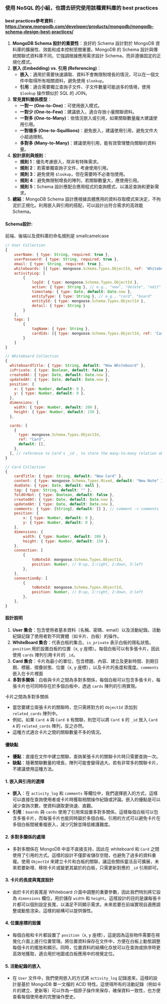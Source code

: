 ### 使用 NoSQL 的小組，也請去研究使用該種資料庫的 best practices<br>
#### best practices參考資料 : https://www.mongodb.com/developer/products/mongodb/mongodb-schema-design-best-practices/<br>
  1. **MongoDB Schema 設計的重要性**：良好的 Schema 設計對於 MongoDB 資料庫的擴展性、效能和成本控制至關重要。MongoDB 的 Schema 設計與傳統關聯式資料庫不同，它強調根據應用需求設計 Schema，而非遵循固定的正規化模式。
  2. **嵌入 (Embedding) vs. 引用 (Referencing)**：
      - **嵌入**：適用於需要快速讀取、資料不會無限制增長的情況，可以在一個文件中取得所有相關資料，避免使用 `$lookup`。
      - **引用**：適合需要獨立查詢子文件、子文件數量可能過多的情境，使用 `$lookup` 操作類似於 SQL 的 JOIN。
  3. **常見資料關係模型**：
      - **一對一 (One-to-One)**：可使用嵌入模式。
      - **一對少 (One-to-Few)**：建議嵌入，適合存放小量關聯資料。
      - **一對多 (One-to-Many)**：依情況嵌入或引用，如果關聯數量龐大建議使用引用。
      - **一對極多 (One-to-Squillions)**：避免嵌入，建議使用引用，避免文件大小超過限制。
      - **多對多 (Many-to-Many)**：建議使用引用，能有效管理雙向關聯的資料量。
  4. **設計原則與規則**：
      - **規則 1**：優先考慮嵌入，除非有特殊需求。
      - **規則 2**：若需單獨查詢子文件，考慮使用引用。
      - **規則 3**：避免使用 `$lookup`，但在需要時不必害怕使用。
      - **規則 4**：避免無限制增長的陣列，若關聯數量大，應使用引用。
      - **規則 5**：Schema 設計應配合應用程式的查詢模式，以滿足查詢和更新需求。
  5. **總結**：MongoDB Schema 設計應根據具體應用的資料存取模式來決定，不拘泥於正規化。利用嵌入與引用的搭配，可以設計出符合需求的高效能 Schema。<br>
#### Schema設計:
前端、後端以及資料庫的命名規則是 smallcamelcase <br>
```js
// User Collection
{
    userName: { type: String, required: true },
    userPassword: { type: String, required: true },
    email: { type: String, required: true },
    whiteboards: [{ type: mongoose.Schema.Types.ObjectId, ref: 'Whiteboard' }],
    activityLog: [
        {
            logId: { type: mongoose.Schema.Types.ObjectId },
            action: { type: String }, // e.g., "new", "delete", "edit"
            timestamp: { type: Date, default: Date.now },
            entityType: { type: String }, // e.g., "card", "board"
            entityId: { type: mongoose.Schema.Types.ObjectId },
            detail: { type: String }
        }
    ],
    tags: [
        {
            tagName: { type: String },
            cardIds: [{ type: mongoose.Schema.Types.ObjectId, ref: 'Card' }]
        }
    ]
}
```
```js
// Whiteboard Collection
{
  whiteboardTitle: { type: String, default: "New Whiteboard" },
  isPrivate: { type: Boolean, default: false },
  createdAt: { type: Date, default: Date.now },
  updatedAt: { type: Date, default: Date.now },
  position: {
    x: { type: Number, default: 0 },
    y: { type: Number, default: 0 },
  },
  dimensions: {
    width: { type: Number, default: 200 },
    height: { type: Number, default: 150 },
  },

  cards: [
    {
      type: mongoose.Schema.Types.ObjectId,
      ref: "Card",
      default: [],
    },
  ], // reference to Card's _id , to store the many-to-many relation about cards.
}
```
```js
// Card Collection
{
    cardTitle: { type: String, default: "New Card" },
    content: { type: mongoose.Schema.Types.Mixed, default: "New Note" },
    dueDate: { type: Date, default: null },
    tag: { type: String, default: "" },
    foldOrNot: { type: Boolean, default: false },
    createdAt: { type: Date, default: Date.now },
    updatedAt: { type: Date, default: Date.now },
    comments: { type: [String], default: [] }, // comment -> comments
    position: {
        x: { type: Number, default: 0 },
        y: { type: Number, default: 0 },
    },
    dimensions: {
        width: { type: Number, default: 200 },
        height: { type: Number, default: 150 },
    },
    connection: [
        {
            toNoteId: mongoose.Schema.Types.ObjectId,
            position: Number, // 0:up, 1:right, 2:down, 3:left
        },
    ],
    connectionBy: [
        {
            toNoteId: mongoose.Schema.Types.ObjectId,
            position: Number, // 0:up, 1:right, 2:down, 3:left
        },
    ],
}
```
#### 設計說明

1. **User 集合**：包含使用者基本資料（名稱、密碼、email）以及活動紀錄。活動紀錄記錄了使用者對不同實體（如卡片、白板）的操作。
2. **WhiteBoard 集合**：代表白板的集合。`is_private` 表示白板的隱私狀態。`position` 用於設置白板的位置（x, y 座標）。每個白板可以有多張卡片，因此使用 `cards` 陣列引用卡片的 `_id`。
3. **Card 集合**：卡片為最小的單位，包含標題、內容、建立及更新時間、到期日期、標籤、摺疊狀態、位置（x, y 座標），以及卡片的長度和寬度。`comments` 嵌入在卡片裡面
4. **多對多關係**：白板與卡片之間為多對多關係，每個白板可以包含多張卡片，每張卡片也可同時存在於多個白板中，透過 `cards` 陣列的引用實現。

卡片之間為多對多關係

- 當您要建立兩張卡片的關聯時，您只需將對方的 `ObjectId` 添加到 `related_cards` 陣列中。
- 例如，如果 `Card A` 與 `Card B` 有關聯，則您可以將 `Card B` 的 `_id` 放入 `Card A` 的 `related_cards` 陣列，反之亦然。
- 這種方式適合卡片之間的關聯數量不多的情況。

#### 優缺點

- **優點**：直接在文件中建立關聯，查詢某張卡片的關聯卡片時只需要查詢一次。
- **缺點**：隨著關聯數量的增長，陣列可能會變得過大。若有非常多的關聯卡片，不建議使用這種方法。

#### 1. **嵌入與引用的選擇**

- **嵌入**：在 `activity_log` 和 `comments` 等欄位中，我們選擇嵌入的方式，這樣可以直接在查詢使用者或卡片時獲取相關操作紀錄或評論。嵌入的優點是可以減少查詢次數，使資料讀取更快速、直觀。
- **引用**：`boards` 與 `cards` 使用了引用來設置多對多關係，這樣每個白板可以包含多張卡片，而每張卡片也能同時屬於多個白板。引用的方式可以避免卡片在多個白板間被重複嵌入，減少冗餘並降低維護難度。

#### 2. **多對多關係的處理**

- 多對多關係在 MongoDB 中並不直接支持，因此在  whiteboard 和 `Card` 之間使用了引用的方式。這樣的設計不僅節省儲存空間，也避免了過多的資料重複。使用 `ObjectId` 來建立卡片和白板的關聯，讓這些關係靈活且可擴展，未來若要新增、移除卡片或變更其屬於的白板，只需更新對應的 `_id` 引用即可。

#### 3. **卡片的長度與寬度設計**

- 由於卡片的長寬是 Whiteboard 介面中調整的重要參數，因此我們特別將它設為 `dimensions` 欄位，用於儲存 `width` 和 `height`。這樣設計的目的是讓每張卡片都可以個別設定長寬，以滿足不同顯示需求。未來若要在前端實現自適應調整或動態渲染，這樣的結構可以提供彈性。

#### 4. **位置座標的設置**

- 每個白板和卡片都設置了 `position`（x, y 座標），這是因為這些物件需要在視覺化介面上進行位置管理。將位置資料保存在文件中，方便在白板上動態調整每個卡片的擺放和顯示。同時，位置資料的結構化存放可以在查詢或排序時更高效地獲取，適合用於地圖或白板應用中的視覺定位。

#### 5. **活動紀錄的嵌入**

- 在 `User` 文件中，我們使用嵌入的方式將 `activity_log` 記錄進來，這樣的設計是基於 MongoDB 單一文檔的 ACID 特性。這使得所有的活動記錄（例如卡片的建立、更新等）可以作為一個原子操作來保存，確保資料一致性，也方便查看每個使用者的完整操作歷史。